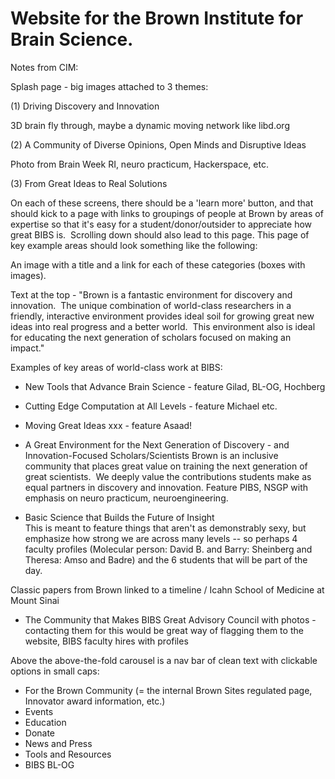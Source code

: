 # Website for the Brown Institute for Brain Science.

Notes from CIM:

Splash page - big images attached to 3 themes:

(1) Driving Discovery and Innovation

3D brain fly through, maybe a dynamic moving network like libd.org

(2) A Community of Diverse Opinions, Open Minds and Disruptive Ideas 

Photo from Brain Week RI, neuro practicum, Hackerspace, etc.

(3) From Great Ideas to Real Solutions

On each of these screens, there should be a 'learn more' button, and that should kick to a page with links to groupings of people at Brown by areas of expertise so that it's easy for a student/donor/outsider to appreciate how great BIBS is.  Scrolling down should also lead to this page. This page of key example areas should look something like the following:

An image with a title and a link for each of these categories (boxes with images).

Text at the top - "Brown is a fantastic environment for discovery and innovation.  The unique combination of world-class researchers in a friendly, interactive environment provides ideal soil for growing great new ideas into real progress and a better world.  This environment also is ideal for educating the next generation of scholars focused on making an impact."

Examples of key areas of world-class work at BIBS:

* New Tools that Advance Brain Science - feature Gilad, BL-OG, Hochberg

* Cutting Edge Computation at All Levels - feature Michael etc.

*	Moving Great Ideas xxx - feature Asaad!

*	A Great Environment for the Next Generation of Discovery - and Innovation-Focused Scholars/Scientists
Brown is an inclusive community that places great value on training the next generation of great scientists.  We deeply value the contributions students make as equal partners in discovery and innovation. Feature PIBS, NSGP with emphasis on neuro practicum, neuroengineering.

*	Basic Science that Builds the Future of Insight 		
This is meant to feature things that aren't as demonstrably sexy, but emphasize how strong we are across many levels -- so perhaps 4 faculty profiles (Molecular person: David B. and Barry: Sheinberg and Theresa: Amso and Badre) and the 6 students that will be part of the day.

Classic papers from Brown linked to a timeline / Icahn School of Medicine at Mount Sinai

* The Community that Makes BIBS Great
Advisory Council with photos - contacting them for this would be great way of flagging them to the website, BIBS faculty hires with profiles

Above the above-the-fold carousel is a nav bar of clean text with clickable options in small caps:

* 	For the Brown Community (= the internal Brown Sites regulated page, Innovator award information, etc.)
*   Events
*	Education
*	Donate
*	News and Press
*	Tools and Resources
*	BIBS BL-OG
